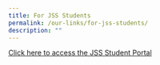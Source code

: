 ```yaml
---
title: For JSS Students
permalink: /our-links/for-jss-students/
description: ""
---
```

[Click here to access the JSS Student Portal](https://docs.google.com/presentation/d/e/2PACX-1vRP-xmtlpVK3KerMpFE4z2LeP-B9J6y9o7AUJjuTy0d7VjWvtqDBsG86WZxPmKALzLzsnyEXgo5l0g6/pub?start=true&loop=true&delayms=600000&slide=id.p)